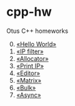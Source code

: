 # cpp-hw
Otus C++ homeworks

0) [«Hello World»](./helloworld)
1) [«IP filter»](./ip_filter)
2) [«Allocator»](./allocator)
3) [«Print IP»](./print_ip)
4) [«Editor»](./editor)
5) [«Matrix»](./matrix)
6) [«Bulk»](./bulk)
8) [«Async»](./async)
